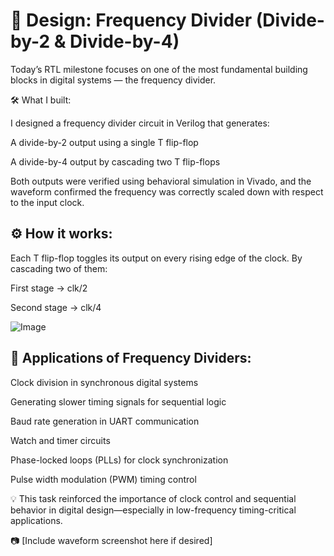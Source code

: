 # 📘 Design: Frequency Divider (Divide-by-2 & Divide-by-4)



Today’s RTL milestone focuses on one of the most fundamental building blocks in digital systems — the frequency divider.



🛠️ What I built:



 I designed a frequency divider circuit in Verilog that generates:



A divide-by-2 output using a single T flip-flop



A divide-by-4 output by cascading two T flip-flops



Both outputs were verified using behavioral simulation in Vivado, and the waveform confirmed the frequency was correctly scaled down with respect to the input clock.



## ⚙️ How it works:



 Each T flip-flop toggles its output on every rising edge of the clock. By cascading two of them:



First stage → clk/2



Second stage → clk/4

![Image](https://github.com/user-attachments/assets/4866b6c8-4275-480c-8747-ff90e8bd52fa)


## 📌 Applications of Frequency Dividers:



Clock division in synchronous digital systems



Generating slower timing signals for sequential logic



Baud rate generation in UART communication



Watch and timer circuits



Phase-locked loops (PLLs) for clock synchronization



Pulse width modulation (PWM) timing control



💡 This task reinforced the importance of clock control and sequential behavior in digital design—especially in low-frequency timing-critical applications.



📷 [Include waveform screenshot here if desired]


